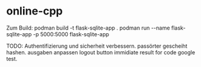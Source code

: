 # online-cpp
Zum Build: 
podman  build -t flask-sqlite-app .
podman run --name flask-sqlite-app -p 5000:5000 flask-sqlite-app

TODO:
Authentifizierung und sicherheit verbessern.
passörter  gescheiht hashen.
ausgaben anpassen
logout button
immidiate result for code 
google test.
